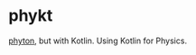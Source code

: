 # phykt
[phyton](https://github.com/ThePyProgrammer/phyton), but with Kotlin. Using Kotlin for Physics.

